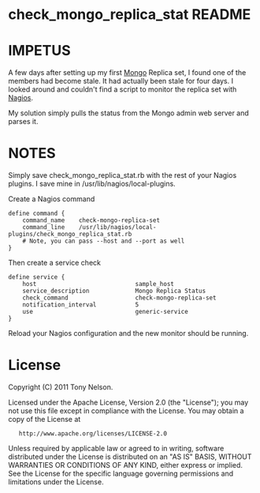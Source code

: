 # check_mongo_replica_stat README

# IMPETUS

A few days after setting up my first <a href="http://www.mongodb.org/">Mongo</a> Replica set, I found one of the
members had become stale.  It had actually been stale for four days.  I looked around and couldn't find
a script to monitor the replica set with <a href="http://www.nagios.org/">Nagios</a>.

My solution simply pulls the status from the Mongo admin web server and parses it.

# NOTES

Simply save check_mongo_replica_stat.rb with the rest of your Nagios plugins.  I save mine in
/usr/lib/nagios/local-plugins.

Create a Nagios command

    define command {
	    command_name    check-mongo-replica-set
	    command_line    /usr/lib/nagios/local-plugins/check_mongo_replica_stat.rb
	    # Note, you can pass --host and --port as well
    }


Then create a service check

    define service {
        host				            sample_host
        service_description             Mongo Replica Status
        check_command                   check-mongo-replica-set
	    notification_interval		    5
        use                             generic-service
    }

Reload your Nagios configuration and the new monitor should be running.

# License

 Copyright (C) 2011 Tony Nelson.

   Licensed under the Apache License, Version 2.0 (the "License");
   you may not use this file except in compliance with the License.
   You may obtain a copy of the License at

       http://www.apache.org/licenses/LICENSE-2.0

   Unless required by applicable law or agreed to in writing, software
   distributed under the License is distributed on an "AS IS" BASIS,
   WITHOUT WARRANTIES OR CONDITIONS OF ANY KIND, either express or implied.
   See the License for the specific language governing permissions and
   limitations under the License.
